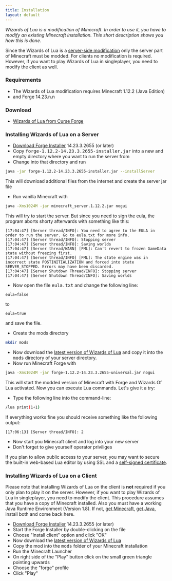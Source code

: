 ```yaml
---
title: Installation
layout: default
---
```

*Wizards of Lua is a modification of Minecraft.
In order to use it, you have to modify an existing Minecraft installation.
This short description shows you how this is done.*

Since the Wizards of Lua is a <u>server-side modification</u>
only the server part of Minecraft must be modded.
For clients no modification is required.
However, if you want to play Wizards of Lua in singleplayer, you need to modify
the client as well.

### Requirements
* The Wizards of Lua modification requires Minecraft 1.12.2 (Java Edition)
* and Forge 14.23.n.n

### Download
* [Wizards of Lua from Curse Forge](https://minecraft.curseforge.com/projects/wizards-of-lua/files)

### Installing Wizards of Lua on a Server
* [Download Forge Installer](http://files.minecraftforge.net/maven/net/minecraftforge/forge/index_1.12.2.html) 14.23.3.2655 (or later)
* Copy <tt>forge-1.12.2-14.23.3.2655-installer.jar</tt> into a new and empty directory
where you want to run the server from
* Change into that directory and run
```bash
java -jar forge-1.12.2-14.23.3.2655-installer.jar --installServer
```
This will download additional files from the internet and create the server jar file
* Run vanilla Minecraft with
```bash
java -Xms1024M -jar minecraft_server.1.12.2.jar nogui
```
This will try to start the server.
But since you need to sign the eula, the program aborts shorty afterwards with something like this:
```
[17:04:47] [Server thread/INFO]: You need to agree to the EULA in order to run the server. Go to eula.txt for more info.
[17:04:47] [Server thread/INFO]: Stopping server
[17:04:47] [Server thread/INFO]: Saving worlds
[17:04:47] [Server thread/WARN] [FML]: Can't revert to frozen GameData state without freezing first.
[17:04:47] [Server thread/INFO] [FML]: The state engine was in incorrect state POSTINITIALIZATION and forced into state SERVER_STOPPED. Errors may have been discarded.
[17:04:47] [Server Shutdown Thread/INFO]: Stopping server
[17:04:47] [Server Shutdown Thread/INFO]: Saving worlds
```
* Now open the file <tt>eula.txt</tt> and change the following line:
```
eula=false
```
to
```
eula=true
```
and save the file.
* Create the mods directory
```bash
mkdir mods
```
* Now download the [latest version of Wizards of Lua](https://minecraft.curseforge.com/projects/wizards-of-lua/files) and copy it into the <tt>mods</tt>
directory of your server directory.
* Now run Minecraft Forge with
```bash
java -Xms1024M -jar forge-1.12.2-14.23.3.2655-universal.jar nogui
```
This will start the modded version of Minecraft with Forge and Wizards Of Lua activated.
Now you can execute Lua commands.
Let's give it a try:
* Type the following line into the command-line:
```bash
/lua print(1+1)
```
If everything works fine you should receive something like the following output:
```
[17:06:13] [Server thread/INFO]: 2
```
* Now start you Minecraft client and log into your new server
* Don't forget to give yourself operator priviliges

If you plan to allow public access to your server, you may want to secure the built-in
web-based Lua editor by using SSL and a [self-signed certificate](/creating-a-self-signed-ssl-certificate.html).

### Installing Wizards of Lua on a Client
Please note that installing Wizards of Lua on the client is **not** required if
you only plan to play it on the server.
However, if you want to play Wizards of Lua in singleplayer, you need to modify
the client.
This procedure assumes that you have a copy of Minecraft installed.
Also you must have a working Java Runtime Environment (Version 1.8).
If not, [get Minecraft](https://minecraft.net/),
[get Java](http://www.oracle.com/technetwork/java/javase/downloads/jre8-downloads-2133155.html),
install both and come back here.

* [Download Forge Installer](http://files.minecraftforge.net/maven/net/minecraftforge/forge/index_1.12.2.html) 14.23.3.2655 (or later)
* Start the Forge Installer by double-clicking on the file
* Choose "Install client" option and click "OK"
* Now download the [latest version of Wizards of Lua](https://minecraft.curseforge.com/projects/wizards-of-lua/files)
* Copy the mod into the <tt>mods</tt> folder of your Minecraft installation
* Run the Minecraft Launcher
* On right side of the "Play" button click on the small green triangle pointing upwards
* Choose the "forge" profile
* Click "Play"

